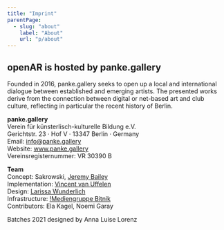 ```yaml
---
title: "Imprint"
parentPage: 
  - slug: "about"
    label: "About"
    url: "p/about"
---
```


## openAR is hosted by panke.gallery

Founded in 2016, panke.gallery seeks to open up a local and international dialogue between established and emerging artists. The presented works derive from the connection between digital or net-based art and club culture, reflecting in particular the recent history of Berlin.

**panke.gallery**  
Verein für künsterlisch-kulturelle Bildung e.V.  
Gerichtstr. 23 · Hof V · 13347 Berlin · Germany  
Email: info@panke.gallery  
Website: www.panke.gallery  
Vereinsregisternummer: VR 30390 B  

**Team**  
Concept: Sakrowski, [Jeremy Bailey](https://www.jeremybailey.net/)  
Implementation: [Vincent van Uffelen](https://www.vincentvanuffelen.com/)   
Design: [Larissa Wunderlich](https://www.larissawunderlich.de/)   
Infrastructure: [!Mediengruppe Bitnik](http://wwwwwwwwwwwwwwwwwwwwww.bitnik.org)  
Contributors: Ela Kagel, Noemi Garay


Batches 2021 designed by Anna Luise Lorenz 